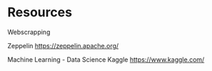 # Resources

Webscrapping



Zeppelin
https://zeppelin.apache.org/



Machine Learning - Data Science
Kaggle https://www.kaggle.com/

